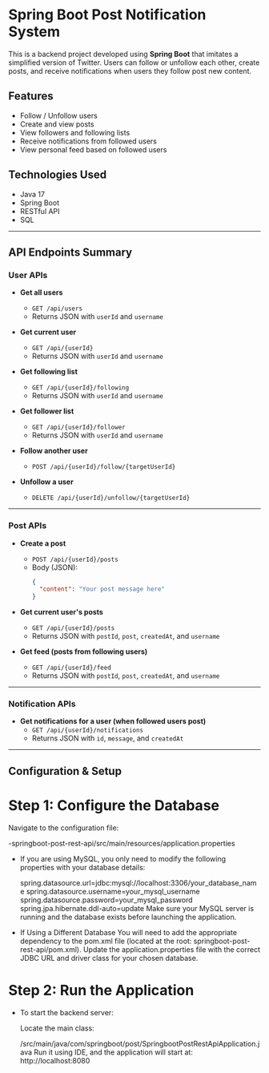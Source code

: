 # Spring Boot Post Notification System

This is a backend project developed using **Spring Boot** that imitates a simplified version of Twitter. Users can follow or unfollow each other, create posts, and receive notifications when users they follow post new content.

## Features
- Follow / Unfollow users
- Create and view posts
- View followers and following lists
- Receive notifications from followed users
- View personal feed based on followed users

## Technologies Used
- Java 17
- Spring Boot
- RESTful API
- SQL

---

## API Endpoints Summary

### User APIs

- **Get all users**
  - `GET /api/users`
  - Returns JSON with `userId` and `username`

- **Get current user**
  - `GET /api/{userId}`
  - Returns JSON with `userId` and `username`

- **Get following list**
  - `GET /api/{userId}/following`
  - Returns JSON with `userId` and `username`

- **Get follower list**
  - `GET /api/{userId}/follower`
  - Returns JSON with `userId` and `username`

- **Follow another user**
  - `POST /api/{userId}/follow/{targetUserId}`

- **Unfollow a user**
  - `DELETE /api/{userId}/unfollow/{targetUserId}`

---

### Post APIs

- **Create a post**
  - `POST /api/{userId}/posts`
  - Body (JSON):
    ```json
    {
      "content": "Your post message here"
    }
    ```

- **Get current user's posts**
  - `GET /api/{userId}/posts`
  - Returns JSON with `postId`, `post`, `createdAt`, and `username`

- **Get feed (posts from following users)**
  - `GET /api/{userId}/feed`
  - Returns JSON with `postId`, `post`, `createdAt`, and `username`

---

### Notification APIs

- **Get notifications for a user (when followed users post)**
  - `GET /api/{userId}/notifications`
  - Returns JSON with `id`, `message`, and `createdAt`

---

## Configuration & Setup
# Step 1: Configure the Database
Navigate to the configuration file:

-springboot-post-rest-api/src/main/resources/application.properties
- If you are using MySQL, you only need to modify the following properties with your database details:

  spring.datasource.url=jdbc:mysql://localhost:3306/your_database_name
  spring.datasource.username=your_mysql_username
  spring.datasource.password=your_mysql_password
  spring.jpa.hibernate.ddl-auto=update
  Make sure your MySQL server is running and the database exists before launching the application.

- If Using a Different Database
  You will need to add the appropriate dependency to the pom.xml file (located at the root: springboot-post-rest-api/pom.xml).
  Update the application.properties file with the correct JDBC URL and driver class for your chosen database.

# Step 2: Run the Application
- To start the backend server:

  Locate the main class:

  /src/main/java/com/springboot/post/SpringbootPostRestApiApplication.java
  Run it using IDE, and the application will start at:
  http://localhost:8080
